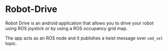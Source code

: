 # Robot-Drive

Robot Drive is an android application that allows you to drive your robot 
using ROS joystick or by using a ROS occupancy grid map.   

The app acts as an ROS node and it publishes a twist message over ``cmd_vel`` topic.
